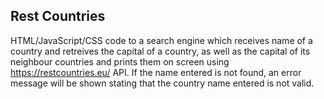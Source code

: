 ## Rest Countries
HTML/JavaScript/CSS code to a search engine which receives name of a country and retreives the capital of a country, as well as the capital of its neighbour countries and prints them on screen using https://restcountries.eu/ API. If the name entered is not found, an error message will be shown stating that the country name entered is not valid.
